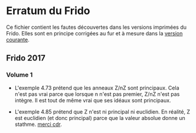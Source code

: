 # Erratum du Frido

Ce fichier contient les fautes découvertes dans les versions imprimées du Frido. Elles sont en principe corrigées au fur et à mesure dans la [version courante](http://laurent.claessens-donadello.eu/pdf/lefrido.pdf).

## Frido 2017


### Volume 1

- L'exemple 4.73 prétend que les anneaux Z/nZ sont principaux. Cela n'est pas vrai parce que lorsque n n'est pas premier, Z/nZ n'est pas intègre. Il est tout de même vrai que ses idéaux sont principaux.

- L'exemple 4.85 prétend que Z n'est ni principal ni euclidien. En réalité, Z est euclidien (et donc principal) parce que la valeur absolue donne un stathme. [merci cdr](https://github.com/LaurentClaessens/mazhe/issues/58).


